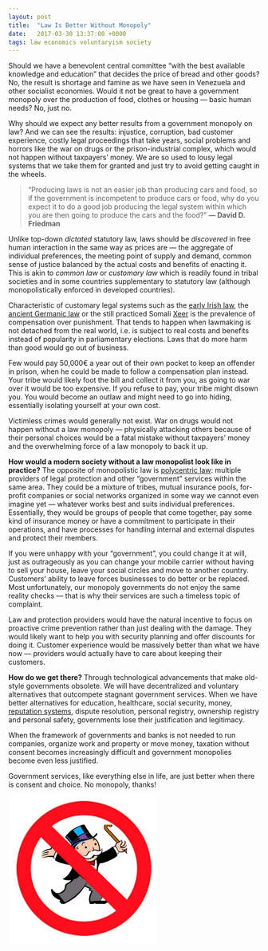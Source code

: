 ```yaml
---
layout: post
title:  "Law Is Better Without Monopoly"
date:   2017-03-30 13:37:00 +0000
tags: law economics voluntaryism society
---
```


Should we have a benevolent central committee “with the best available knowledge and education” that decides the price of bread and other goods? No, the result is shortage and famine as we have seen in Venezuela and other socialist economies. Would it not be great to have a government monopoly over the production of food, clothes or housing — basic human needs? No, just no.

Why should we expect any better results from a government monopoly on law? And we can see the results: injustice, corruption, bad customer experience, costly legal proceedings that take years, social problems and horrors like the war on drugs or the prison-industrial complex, which would not happen without taxpayers’ money. We are so used to lousy legal systems that we take them for granted and just try to avoid getting caught in the wheels.

> “Producing laws is not an easier job than producing cars and food, so if the government is incompetent to produce cars or food, why do you expect it to do a good job producing the legal system within which you are then going to produce the cars and the food?”
**― David D. Friedman**

Unlike top-down *dictated* statutory law, laws should be *discovered* in free human interaction in the same way as prices are — the aggregate of individual preferences, the meeting point of supply and demand, common sense of justice balanced by the actual costs and benefits of enacting it. This is akin to *common law* or *customary law* which is readily found in tribal societies and in some countries supplementary to statutory law (although monopolistically enforced in developed countries).

Characteristic of customary legal systems such as the [early Irish law](https://en.wikipedia.org/wiki/Early_Irish_law), the [ancient Germanic law](https://en.wikipedia.org/wiki/Ancient_Germanic_law#Principles) or the still practiced Somali [Xeer](https://en.wikipedia.org/wiki/Xeer) is the prevalence of compensation over punishment. That tends to happen when lawmaking is not detached from the real world, i.e. is subject to real costs and benefits instead of popularity in parliamentary elections. Laws that do more harm than good would go out of business.

Few would pay 50,000€ a year out of their own pocket to keep an offender in prison, when he could be made to follow a compensation plan instead. Your tribe would likely foot the bill and collect it from you, as going to war over it would be too expensive. If you refuse to pay, your tribe might disown you. You would become an outlaw and might need to go into hiding, essentially isolating yourself at your own cost.

Victimless crimes would generally not exist. War on drugs would not happen without a law monopoly — physically attacking others because of their personal choices would be a fatal mistake without taxpayers’ money and the overwhelming force of a law monopoly to back it up.

**How would a modern society without a law monopolist look like in practice?** The opposite of monopolistic law is [polycentric law](https://en.wikipedia.org/wiki/Polycentric_law): multiple providers of legal protection and other “government” services within the same area. They could be a mixture of tribes, mutual insurance pools, for-profit companies or social networks organized in some way we cannot even imagine yet — whatever works best and suits individual preferences. Essentially, they would be groups of people that come together, pay some kind of insurance money or have a commitment to participate in their operations, and have processes for handling internal and external disputes and protect their members.

If you were unhappy with your “government”, you could change it at will, just as outrageously as you can change your mobile carrier without having to sell your house, leave your social circles and move to another country. Customers’ ability to leave forces businesses to do better or be replaced. Most unfortunately, our monopoly governments do not enjoy the same reality checks — that is why their services are such a timeless topic of complaint.

Law and protection providers would have the natural incentive to focus on proactive crime prevention rather than just dealing with the damage. They would likely want to help you with security planning and offer discounts for doing it. Customer experience would be massively better than what we have now — providers would actually have to care about keeping their customers.

**How do we get there?** Through technological advancements that make old-style governments obsolete. We will have decentralized and voluntary alternatives that outcompete stagnant government services. When we have better alternatives for education, healthcare, social security, money, [reputation systems](https://siriusbusiness.fi/learning-to-trust-strangers), dispute resolution, personal registry, ownership registry and personal safety, governments lose their justification and legitimacy.

When the framework of governments and banks is not needed to run companies, organize work and property or move money, taxation without consent becomes increasingly difficult and government monopolies become even less justified.

Government services, like everything else in life, are just better when there is consent and choice. No monopoly, thanks!

![Monopoly man](/assets/images/posts/monopoly-man.png)
